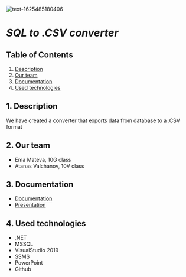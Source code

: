 ![text-1625485180406](https://user-images.githubusercontent.com/58329141/124466688-87093c00-dd9f-11eb-98c1-2e422d431937.png)

# <i> SQL to .CSV converter</i>
## Table of Contents

1. [Description](#desc)
2. [Our team](#team)
3. [Documentation](#documentation)
4. [Used technologies](#technologies)


<a name="desc"></a>
## 1. Description
We have created a converter that exports data from database to a .CSV format



<a name="team"></a>
## 2. Our team
* Ema Mateva, 10G class
* Atanas Valchanov, 10V class
<a name="documentation"></a>
## 3. Documentation
* [Documentation](https://github.com/emmateva18/converter-sql-to-csv/wiki)
* [Presentation]()

<a name="technologies"></a>

## 4. Used technologies
* .NET
* MSSQL
* VisualStudio 2019
* SSMS
* PowerPoint
* Github